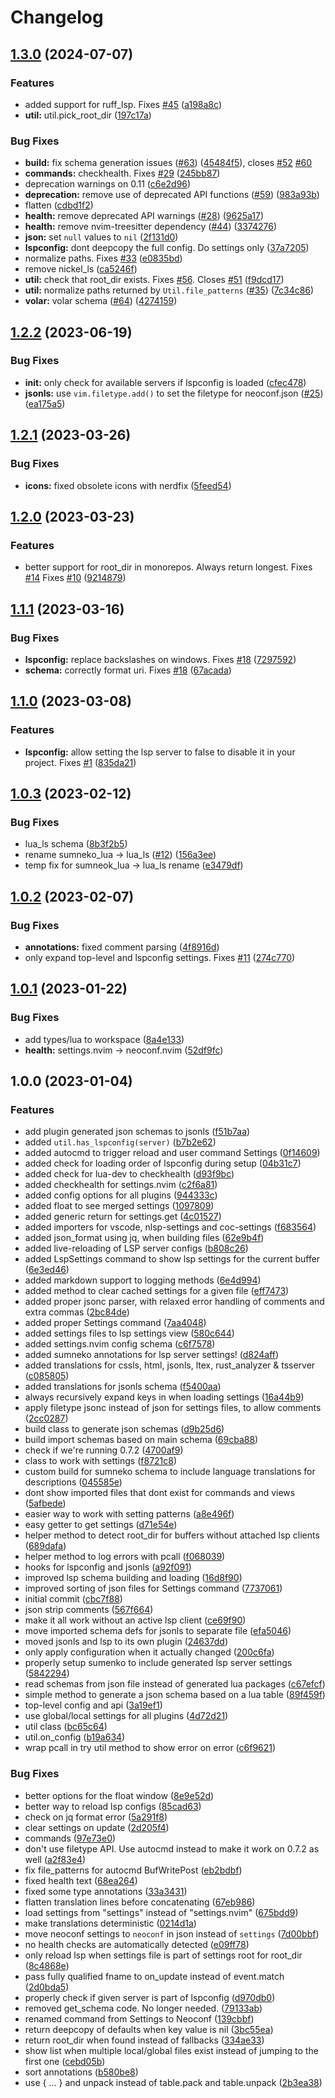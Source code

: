 # Changelog

## [1.3.0](https://github.com/folke/neoconf.nvim/compare/v1.2.2...v1.3.0) (2024-07-07)


### Features

* added support for ruff_lsp. Fixes [#45](https://github.com/folke/neoconf.nvim/issues/45) ([a198a8c](https://github.com/folke/neoconf.nvim/commit/a198a8c92ea8d1651ba2c8323a9f1c62cb8d0a44))
* **util:** util.pick_root_dir ([197c17a](https://github.com/folke/neoconf.nvim/commit/197c17af5716075c0dd44f66aab80e20e9689c0a))


### Bug Fixes

* **build:** fix schema generation issues ([#63](https://github.com/folke/neoconf.nvim/issues/63)) ([45484f5](https://github.com/folke/neoconf.nvim/commit/45484f5b97996874c2baaaeeae8a14978b0e89df)), closes [#52](https://github.com/folke/neoconf.nvim/issues/52) [#60](https://github.com/folke/neoconf.nvim/issues/60)
* **commands:** checkhealth. Fixes [#29](https://github.com/folke/neoconf.nvim/issues/29) ([245bb87](https://github.com/folke/neoconf.nvim/commit/245bb871b2b1582286a65c3ea7eac05e7047c59a))
* deprecation warnings on 0.11 ([c6e2d96](https://github.com/folke/neoconf.nvim/commit/c6e2d969b89084a80bb1f91e3a5d48d49ef79619))
* **deprecation:** remove use of deprecated API functions ([#59](https://github.com/folke/neoconf.nvim/issues/59)) ([983a93b](https://github.com/folke/neoconf.nvim/commit/983a93b2b61ae363c7ec63728779d3fb064d779f))
* flatten ([cdbd1f2](https://github.com/folke/neoconf.nvim/commit/cdbd1f2da89cf4c260d32e42a0150f4370f901e0))
* **health:** remove deprecated API warnings ([#28](https://github.com/folke/neoconf.nvim/issues/28)) ([9625a17](https://github.com/folke/neoconf.nvim/commit/9625a1710a9be427a662f9ba0a383164588a41a8))
* **health:** remove nvim-treesitter dependency ([#44](https://github.com/folke/neoconf.nvim/issues/44)) ([3374276](https://github.com/folke/neoconf.nvim/commit/3374276df2a9f1dde2cf384035c55dd2c744ffc7))
* **json:** set `null` values to `nil` ([2f131d0](https://github.com/folke/neoconf.nvim/commit/2f131d0e7d15cd2d84345d3f8c0333f4f6843728))
* **lspconfig:** dont deepcopy the full config. Do settings only ([37a7205](https://github.com/folke/neoconf.nvim/commit/37a7205282ced297bb1906d36d55e47c526fdc4c))
* normalize paths. Fixes [#33](https://github.com/folke/neoconf.nvim/issues/33) ([e0835bd](https://github.com/folke/neoconf.nvim/commit/e0835bdc1ad43e8cdd08d3f5c7184896bff8442b))
* remove nickel_ls ([ca5246f](https://github.com/folke/neoconf.nvim/commit/ca5246f6d8dd6f71b9ef4fe060189da157e1451e))
* **util:** check that root_dir exists. Fixes [#56](https://github.com/folke/neoconf.nvim/issues/56). Closes [#51](https://github.com/folke/neoconf.nvim/issues/51) ([f9dcd17](https://github.com/folke/neoconf.nvim/commit/f9dcd17b958d384811674c7f7ec8ffdfc1139de4))
* **util:** normalize paths returned by `Util.file_patterns` ([#35](https://github.com/folke/neoconf.nvim/issues/35)) ([7c34c86](https://github.com/folke/neoconf.nvim/commit/7c34c869e680b86f533e46779e9bdd440739bc71))
* **volar:** volar schema ([#64](https://github.com/folke/neoconf.nvim/issues/64)) ([4274159](https://github.com/folke/neoconf.nvim/commit/42741597dd95da8462f1deb85e7e0eba203944b4))

## [1.2.2](https://github.com/folke/neoconf.nvim/compare/v1.2.1...v1.2.2) (2023-06-19)


### Bug Fixes

* **init:** only check for available servers if lspconfig is loaded ([cfec478](https://github.com/folke/neoconf.nvim/commit/cfec478a530d4dbda0dbd0f9d3678460d1aae735))
* **jsonls:** use `vim.filetype.add()` to set the filetype for neoconf.json ([#25](https://github.com/folke/neoconf.nvim/issues/25)) ([ea175a5](https://github.com/folke/neoconf.nvim/commit/ea175a511d9b899a0dc8b19829ae169e11d9b1d4))

## [1.2.1](https://github.com/folke/neoconf.nvim/compare/v1.2.0...v1.2.1) (2023-03-26)


### Bug Fixes

* **icons:** fixed obsolete icons with nerdfix ([5feed54](https://github.com/folke/neoconf.nvim/commit/5feed54641f169b9fd1c8cd89cc9227237136ee7))

## [1.2.0](https://github.com/folke/neoconf.nvim/compare/v1.1.1...v1.2.0) (2023-03-23)


### Features

* better support for root_dir in monorepos. Always return longest. Fixes [#14](https://github.com/folke/neoconf.nvim/issues/14) Fixes [#10](https://github.com/folke/neoconf.nvim/issues/10) ([9214879](https://github.com/folke/neoconf.nvim/commit/9214879f83ad407988871e43e0697cff2b721f2b))

## [1.1.1](https://github.com/folke/neoconf.nvim/compare/v1.1.0...v1.1.1) (2023-03-16)


### Bug Fixes

* **lspconfig:** replace backslashes on windows. Fixes [#18](https://github.com/folke/neoconf.nvim/issues/18) ([7297592](https://github.com/folke/neoconf.nvim/commit/72975929074d663a46854422252b6bb099ae56ba))
* **schema:** correctly format uri. Fixes [#18](https://github.com/folke/neoconf.nvim/issues/18) ([67acada](https://github.com/folke/neoconf.nvim/commit/67acada4ed1d1386373f9a325acd95b315ac827c))

## [1.1.0](https://github.com/folke/neoconf.nvim/compare/v1.0.3...v1.1.0) (2023-03-08)


### Features

* **lspconfig:** allow setting the lsp server to false to disable it in your project. Fixes [#1](https://github.com/folke/neoconf.nvim/issues/1) ([835da21](https://github.com/folke/neoconf.nvim/commit/835da21fd71c9e91248b00b5066dc2d1306f4d6b))

## [1.0.3](https://github.com/folke/neoconf.nvim/compare/v1.0.2...v1.0.3) (2023-02-12)


### Bug Fixes

* lua_ls schema ([8b3f2b5](https://github.com/folke/neoconf.nvim/commit/8b3f2b56e6760a92b5df97b0b182d31405f7458e))
* rename sumneko_lua -&gt; lua_ls ([#12](https://github.com/folke/neoconf.nvim/issues/12)) ([156a3ee](https://github.com/folke/neoconf.nvim/commit/156a3eed89ffef5f926102e1bc9e372946385074))
* temp fix for sumneok_lua -&gt; lua_ls rename ([e3479df](https://github.com/folke/neoconf.nvim/commit/e3479df94d63b3f29481278cc8527e1ded902aaf))

## [1.0.2](https://github.com/folke/neoconf.nvim/compare/v1.0.1...v1.0.2) (2023-02-07)


### Bug Fixes

* **annotations:** fixed comment parsing ([4f8916d](https://github.com/folke/neoconf.nvim/commit/4f8916d22081b76ee5931155adedf55d0c9f645b))
* only expand top-level and lspconfig settings. Fixes [#11](https://github.com/folke/neoconf.nvim/issues/11) ([274c770](https://github.com/folke/neoconf.nvim/commit/274c7700d911b6d0b5e01b9b8b8ef765c5d726d3))

## [1.0.1](https://github.com/folke/neoconf.nvim/compare/v1.0.0...v1.0.1) (2023-01-22)


### Bug Fixes

* add types/lua to workspace ([8a4e133](https://github.com/folke/neoconf.nvim/commit/8a4e1336f156ca2f66849725199b05d3150d869c))
* **health:** settings.nvim -&gt; neoconf.nvim ([52df9fc](https://github.com/folke/neoconf.nvim/commit/52df9fcd2aec9caf2918062df7b6f11b2afd2443))

## 1.0.0 (2023-01-04)


### Features

* add plugin generated json schemas to jsonls ([f51b7aa](https://github.com/folke/neoconf.nvim/commit/f51b7aac58a4032042938e45cd1b598c6f8f27ce))
* added `util.has_lspconfig(server)` ([b7b2e62](https://github.com/folke/neoconf.nvim/commit/b7b2e626e5f6dc806996debdbeb0cb964167dd00))
* added autocmd to trigger reload and user command Settings ([0f14609](https://github.com/folke/neoconf.nvim/commit/0f14609af5e0f5db34694a316ea8ea6fada0cd98))
* added check for loading order of lspconfig during setup ([04b31c7](https://github.com/folke/neoconf.nvim/commit/04b31c79941cc133c30ee46f585e78171408c67b))
* added check for lua-dev to checkhealth ([d93f9bc](https://github.com/folke/neoconf.nvim/commit/d93f9bcab207b0cf173478541200ba45408df1f3))
* added checkhealth for settings.nvim ([c2f6a81](https://github.com/folke/neoconf.nvim/commit/c2f6a8107112f9517d85390b53cb2784c3160a59))
* added config options for all plugins ([944333c](https://github.com/folke/neoconf.nvim/commit/944333cda4894e9378bf822d966ff8f9debb8676))
* added float to see merged settings ([1097809](https://github.com/folke/neoconf.nvim/commit/1097809894c4c48df256990dd18523264b755876))
* added generic return for settings.get ([4c01527](https://github.com/folke/neoconf.nvim/commit/4c01527b7dd17f6aed3d9d7b140b7a117a22249d))
* added importers for vscode, nlsp-settings and coc-settings ([f683564](https://github.com/folke/neoconf.nvim/commit/f6835648d89f233ce98db71ff3e0532b1e6eb7a9))
* added json_format using jq, when building files ([62e9b4f](https://github.com/folke/neoconf.nvim/commit/62e9b4ffe8a5d56797bd7d4b903ed7e50544446e))
* added live-reloading of LSP server configs ([b808c26](https://github.com/folke/neoconf.nvim/commit/b808c26eaf4814bf50ad8b324d82b2544025071b))
* added LspSettings command to show lsp settings for the current buffer ([6e3ed46](https://github.com/folke/neoconf.nvim/commit/6e3ed46b11f529afe46fa34c23c08a82128dabdc))
* added markdown support to logging methods ([6e4d994](https://github.com/folke/neoconf.nvim/commit/6e4d9944555f141676b8dc8c7d289653ec5d7a3d))
* added method to clear cached settings for a given file ([eff7473](https://github.com/folke/neoconf.nvim/commit/eff7473db4630031bd3dd60c41deaafd0c92a7df))
* added proper jsonc parser, with relaxed error handling of comments and extra commas ([2bc84de](https://github.com/folke/neoconf.nvim/commit/2bc84de7f2dee7469ddde066bf34d2647734e451))
* added proper Settings command ([7aa4048](https://github.com/folke/neoconf.nvim/commit/7aa4048ed7dd3685c4a5f1e263ce94d898b435c1))
* added settings files to lsp settings view ([580c644](https://github.com/folke/neoconf.nvim/commit/580c644c378e29a9a1ca46468058c3aaee82c0d4))
* added settings.nvim config schema ([c6f7578](https://github.com/folke/neoconf.nvim/commit/c6f75787e7870d295b12cebf83e5b9f197f3e037))
* added sumneko annotations for lsp server settings! ([d824aff](https://github.com/folke/neoconf.nvim/commit/d824affc44d23ae20e5c52c377349150f51caaa2))
* added translations for cssls, html, jsonls, ltex, rust_analyzer & tsserver ([c085805](https://github.com/folke/neoconf.nvim/commit/c085805a1cce432bb161264cda8b8e044fd614de))
* added translations for jsonls schema ([f5400aa](https://github.com/folke/neoconf.nvim/commit/f5400aa8188aa08f56747716a23e52e88697664d))
* always recursively expand keys in when loading settings ([16a44b9](https://github.com/folke/neoconf.nvim/commit/16a44b95755c548c2c89c1165426e88537b43e86))
* apply filetype jsonc instead of json for settings files, to allow comments ([2cc0287](https://github.com/folke/neoconf.nvim/commit/2cc0287ec54d46f0c857bd697f101dc276e0b5a6))
* build class to generate json schemas ([d9b25d6](https://github.com/folke/neoconf.nvim/commit/d9b25d6bf6209ffc9f3367ee23b6025680cf56f5))
* build import schemas based on main schema ([69cba88](https://github.com/folke/neoconf.nvim/commit/69cba885e17d1bef0131ff9e78981227bf802f4d))
* check if we're running 0.7.2 ([4700af9](https://github.com/folke/neoconf.nvim/commit/4700af98c69a02dfa0ea7ecd5700d2190a440cd7))
* class to work with settings ([f8721c8](https://github.com/folke/neoconf.nvim/commit/f8721c851f1941f5635653caed8de6247b6e5eeb))
* custom build for sumneko schema to include language translations for descriptions ([045585e](https://github.com/folke/neoconf.nvim/commit/045585e102ba97d98dd970dab6a0cfa228fa51c9))
* dont show imported files that dont exist for commands and views ([5afbede](https://github.com/folke/neoconf.nvim/commit/5afbede9ba58e63bcceae0680c9f4975ee663a3c))
* easier way to work with setting patterns ([a8e496f](https://github.com/folke/neoconf.nvim/commit/a8e496f73e48b4830be19a8f686ec18535dbd885))
* easy getter to get settings ([d71e54e](https://github.com/folke/neoconf.nvim/commit/d71e54e9cbc5ae59d50d6fc2fc327a782c404011))
* helper method to detect root_dir for buffers without attached lsp clients ([689dafa](https://github.com/folke/neoconf.nvim/commit/689dafa90dfe584661419064069a36de12e9766a))
* helper method to log errors with pcall ([f068039](https://github.com/folke/neoconf.nvim/commit/f0680397aca5c781b4c43625ab568033b2bdafa3))
* hooks for lspconfig and jsonls ([a92f091](https://github.com/folke/neoconf.nvim/commit/a92f091809caaa2de12b977cf56deb628f26106a))
* improved lsp schema building and loading ([16d8f90](https://github.com/folke/neoconf.nvim/commit/16d8f906dd0afe9b88bcd0ef69d8b84c0d0cd917))
* improved sorting of json files for Settings command ([7737061](https://github.com/folke/neoconf.nvim/commit/7737061dabfa3cd40fe01ef2dee478e4e843eceb))
* initial commit ([cbc7f88](https://github.com/folke/neoconf.nvim/commit/cbc7f8836f45a3f4a874b25bf4a7c68921e5b832))
* json strip comments ([567f664](https://github.com/folke/neoconf.nvim/commit/567f664ed69902135b509ab43e722cc9d00014d7))
* make it all work without an active lsp client ([ce69f90](https://github.com/folke/neoconf.nvim/commit/ce69f90b6a5bb7df1aa939f7fa0598a4d0712ee0))
* move imported schema defs for jsonls to separate file ([efa5046](https://github.com/folke/neoconf.nvim/commit/efa50461a551b9ff6d4475f64a7a419b85b586e0))
* moved jsonls and lsp to its own plugin ([24637dd](https://github.com/folke/neoconf.nvim/commit/24637ddc0e57676648c0664606fe73f3b225c81e))
* only apply configuration when it actually changed ([200c6fa](https://github.com/folke/neoconf.nvim/commit/200c6fa9362cdab97177a0e6b2e3068586c8a65d))
* properly setup sumenko to include generated lsp server settings ([5842294](https://github.com/folke/neoconf.nvim/commit/58422942eb9d32a47f7f1aef631f0aec167081f9))
* read schemas from json file instead of generated lua packages ([c67efcf](https://github.com/folke/neoconf.nvim/commit/c67efcf2054bcf32e4d00b555f7539e40543eda8))
* simple method to generate a json schema based on a lua table ([89f459f](https://github.com/folke/neoconf.nvim/commit/89f459fc2e4653683b18388c21b74af89f2219ae))
* top-level config and api ([3a19ef1](https://github.com/folke/neoconf.nvim/commit/3a19ef12c5484e72bba11c2d7d8bc431fac3a924))
* use global/local settings for all plugins ([4d72d21](https://github.com/folke/neoconf.nvim/commit/4d72d213c76fd3482e08a17c2e8213c3c8733a77))
* util class ([bc65c64](https://github.com/folke/neoconf.nvim/commit/bc65c64ceb305e4398e4d05551d9e4895087b989))
* util.on_config ([b19a634](https://github.com/folke/neoconf.nvim/commit/b19a63488e220edb53a9e1d66755b9f87e14d12c))
* wrap pcall in try util method to show error on error ([c6f9621](https://github.com/folke/neoconf.nvim/commit/c6f962183b0a5e1f3dbcbbd27940c90180a57f9d))


### Bug Fixes

* better options for the float window ([8e9e52d](https://github.com/folke/neoconf.nvim/commit/8e9e52d2310e967473583d4f118db48ccb206157))
* better way to reload lsp configs ([85cad63](https://github.com/folke/neoconf.nvim/commit/85cad63cda4bdc8dd658257ea664f869231c489b))
* check on jq format error ([5a291f8](https://github.com/folke/neoconf.nvim/commit/5a291f89ae610eacf99d80ea925d4a642ac5b2f2))
* clear settings on update ([2d205f4](https://github.com/folke/neoconf.nvim/commit/2d205f44194008b05fd5154b3ee7f861d74864a3))
* commands ([97e73e0](https://github.com/folke/neoconf.nvim/commit/97e73e017aa4f6358b1405f5d1fc81058363836e))
* don't use filetype API. Use autocmd instead to make it work on 0.7.2 as well ([a2f83e4](https://github.com/folke/neoconf.nvim/commit/a2f83e40a94ae3844642faa04160e24d38035abc))
* fix file_patterns for autocmd BufWritePost ([eb2bdbf](https://github.com/folke/neoconf.nvim/commit/eb2bdbf10f456e9aa18029919c990dede24edd10))
* fixed health text ([68ea264](https://github.com/folke/neoconf.nvim/commit/68ea26422a59a10fb241904b9fa271fab3b66f47))
* fixed some type annotations ([33a3431](https://github.com/folke/neoconf.nvim/commit/33a34317689b706de44ee54a21f78b77055e79b6))
* flatten translation lines before concatenating ([67eb986](https://github.com/folke/neoconf.nvim/commit/67eb9862cfc9d7dda72c7bc3715440db8339e811))
* load settings from "settings" instead of "settings.nvim" ([675bdd9](https://github.com/folke/neoconf.nvim/commit/675bdd9a80efc8c74e15fa032c557cc0e75c22c5))
* make translations deterministic ([0214d1a](https://github.com/folke/neoconf.nvim/commit/0214d1a854ded6a3fe9a610958a7ee595a9dfd89))
* move neoconf settings to `neoconf` in json instead of `settings` ([7d00bbf](https://github.com/folke/neoconf.nvim/commit/7d00bbffb50bed2541690bbbbd414b932d101454))
* no health checks are automatically detected ([e09ff78](https://github.com/folke/neoconf.nvim/commit/e09ff78639b3c2068d331d1bcbcaa6938fafe955))
* only reload lsp when settings file is part of settings root for root_dir ([8c4868e](https://github.com/folke/neoconf.nvim/commit/8c4868e87efc8551547e5b83e6f607814598de17))
* pass fully qualified fname to on_update instead of event.match ([2d0bda5](https://github.com/folke/neoconf.nvim/commit/2d0bda545003b11bad794a8979d2527427041e7b))
* properly check if given server is part of lspconfig ([d970db0](https://github.com/folke/neoconf.nvim/commit/d970db012f35cecea3d615d4d1df4fb23f762161))
* removed get_schema code. No longer needed. ([79133ab](https://github.com/folke/neoconf.nvim/commit/79133ab99e7cdabf4bdc2c1db2f28a75f2936b54))
* renamed command from Settings to Neoconf ([139cbbf](https://github.com/folke/neoconf.nvim/commit/139cbbfc49aac3ece83986f0b15f789247e19851))
* return deepcopy of defaults when key value is nil ([3bc55ea](https://github.com/folke/neoconf.nvim/commit/3bc55eac7357f6e7ca93f2f847fed6fb52b3bd6a))
* return root_dir when found instead of fallbacks ([334ae33](https://github.com/folke/neoconf.nvim/commit/334ae339d717885049264f9d3a48ec13443293e1))
* show list when multiple local/global files exist instead of jumping to the first one ([cebd05b](https://github.com/folke/neoconf.nvim/commit/cebd05b30e79087dbe211c8cc6fe265eab3a7371))
* sort annotations ([b580be8](https://github.com/folke/neoconf.nvim/commit/b580be8e450a0e2b59611c85337b1deaa33d743a))
* use { ... } and unpack instead of table.pack and table.unpack ([2b3ea38](https://github.com/folke/neoconf.nvim/commit/2b3ea3867a99de8eee8c1ce256bf1a8913dc95a3))
